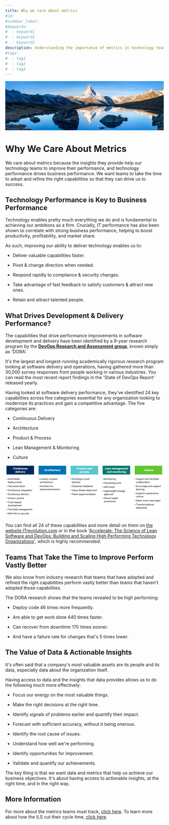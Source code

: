 ```yaml
---
title: Why we care about metrics
#id:
#sidebar_label:
#keywords:
#  - keyword1
#  - keyword2
#  - keyword3
description: Understanding the importance of metrics in technology teams is crucial for enhancing performance, which in turn, drives business success. By adopting the right capabilities identified by DORA, organizations can boost productivity, improve delivery speed, and enhance customer satisfaction, benefiting from actionable insights that align with business objectives.
#tags:
#  - tag1
#  - tag2
#  - tag3
---
```



![A mountain with a body of water Description automatically generated](Why%20we%20care%20about%20metrics_media/media/image1.jpeg)

# Why We Care About Metrics



We care about metrics because the insights they provide help our technology teams to improve their performance, and technology performance drives business performance. We want teams to take the time to adopt and refine the right capabilities so that they can drive us to success.

## Technology Performance is Key to Business Performance

Technology enables pretty much everything we do and is fundamental to achieving our ambitions as a firm. Crucially, IT performance has also been shown to correlate with strong business performance, helping to boost productivity, profitability, and market share.

As such, improving our ability to deliver technology enables us to:

- Deliver valuable capabilities faster.

- Pivot & change direction when needed.

- Respond rapidly to compliance & security changes.

- Take advantage of fast feedback to satisfy customers & attract new ones.

- Retain and attract talented people.

## What Drives Development & Delivery Performance?

The capabilities that drive performance improvements in software development and delivery have been identified by a 9-year research program by the [**DevOps Research and Assessment group**](https://www.devops-research.com/research.html), known simply as 'DORA'.

It's the largest and longest-running academically rigorous research program looking at software delivery and operations, having gathered more than 30,000 survey responses from people working in various industries. You can read the most recent report findings in the 'State of DevOps Report' released yearly.

Having looked at software delivery performance, they've identified 24 key capabilities across five categories essential for any organization looking to modernize its practices and gain a competitive advantage. The five categories are:

- Continuous Delivery

- Architecture

- Product & Process

- Lean Management & Monitoring

- Culture

![A diagram of a product and process Description automatically generated](Why%20we%20care%20about%20metrics_media/media/image2.png)

You can find all 24 of these capabilities and more detail on them on [the website ITrevolution.com](https://itrevolution.com/articles/24-key-capabilities-to-drive-improvement-in-software-delivery/) or in the book '[Accelerate: The Science of Lean Software and DevOps: Building and Scaling High Performing Technology Organizations](https://www.amazon.co.uk/Accelerate-Software-Performing-Technology-Organizations/dp/1942788339)', which is highly recommended.

## Teams That Take the Time to Improve Perform Vastly Better

We also know from industry research that teams that have adopted and refined the right capabilities perform vastly better than teams that haven't adopted those capabilities.

The DORA research shows that the teams revealed to be high performing:

- Deploy code 46 times more frequently.

- Are able to get work done 440 times faster.

- Can recover from downtime 170 times sooner.

- And have a failure rate for changes that's 5 times lower.

## The Value of Data & Actionable Insights

It's often said that a company's most valuable assets are its people and its data, especially data about the organization itself.

Having access to data and the insights that data provides allows us to do the following much more effectively:

- Focus our energy on the most valuable things.

- Make the right decisions at the right time.

- Identify signals of problems earlier and quantify their impact.

- Forecast with sufficient accuracy, without it being onerous.

- Identify the root cause of issues.

- Understand how well we're performing.

- Identify opportunities for improvement.

- Validate and quantify our achievements.

The key thing is that we want data and metrics that help us achieve our business objectives. It's about having access to actionable insights, at the right time, and in the right way.

## More Information

For more about the metrics teams must track, [click here](https://schroders365eur.sharepoint.com/sites/myschroders/content/Pages/CorporatePages/cA5DcI8h54ye17yXUNla6w/4845e02e-dfaa-4cdf-88f8-a1fb4578b58a.aspx). To learn more about how the ILS cut their cycle time, [click here](https://schroders365eur.sharepoint.com/sites/myschroders/News/Pages/Stories/CIWsscu83QKHLo3NKRvg/f9042cf0-30f1-4f82-a2fb-002a2ad8948e.aspx?xsdata...).
